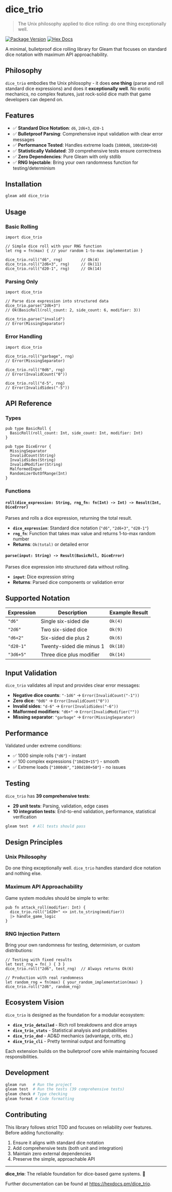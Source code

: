 # dice_trio

> The Unix philosophy applied to dice rolling: do one thing exceptionally well.

[![Package Version](https://img.shields.io/hexpm/v/dice_trio)](https://hex.pm/packages/dice_trio)
[![Hex Docs](https://img.shields.io/badge/hex-docs-ffaff3)](https://hexdocs.pm/dice_trio/)

A minimal, bulletproof dice rolling library for Gleam that focuses on standard dice notation with maximum API approachability.

## Philosophy

`dice_trio` embodies the Unix philosophy - it does **one thing** (parse and roll standard dice expressions) and does it **exceptionally well**. No exotic mechanics, no complex features, just rock-solid dice math that game developers can depend on.

## Features

- ✅ **Standard Dice Notation**: `d6`, `2d6+3`, `d20-1`
- ✅ **Bulletproof Parsing**: Comprehensive input validation with clear error messages
- ✅ **Performance Tested**: Handles extreme loads (`1000d6`, `100d100+50`)
- ✅ **Statistically Validated**: 39 comprehensive tests ensure correctness
- ✅ **Zero Dependencies**: Pure Gleam with only stdlib
- ✅ **RNG Injectable**: Bring your own randomness function for testing/determinism

## Installation

```sh
gleam add dice_trio
```

## Usage

### Basic Rolling

```gleam
import dice_trio

// Simple dice roll with your RNG function
let rng = fn(max) { // your random 1-to-max implementation }

dice_trio.roll("d6", rng)        // Ok(4)
dice_trio.roll("2d6+3", rng)     // Ok(11) 
dice_trio.roll("d20-1", rng)     // Ok(14)
```

### Parsing Only

```gleam
import dice_trio

// Parse dice expression into structured data
dice_trio.parse("2d6+3")
// Ok(BasicRoll(roll_count: 2, side_count: 6, modifier: 3))

dice_trio.parse("invalid")
// Error(MissingSeparator)
```

### Error Handling

```gleam
import dice_trio

dice_trio.roll("garbage", rng)
// Error(MissingSeparator)

dice_trio.roll("0d6", rng)  
// Error(InvalidCount("0"))

dice_trio.roll("d-5", rng)
// Error(InvalidSides("-5"))
```

## API Reference

### Types

```gleam
pub type BasicRoll {
  BasicRoll(roll_count: Int, side_count: Int, modifier: Int)
}

pub type DiceError {
  MissingSeparator
  InvalidCount(String)
  InvalidSides(String) 
  InvalidModifier(String)
  MalformedInput
  RandomizerOutOfRange(Int)
}
```

### Functions

#### `roll(dice_expression: String, rng_fn: fn(Int) -> Int) -> Result(Int, DiceError)`

Parses and rolls a dice expression, returning the total result.

- **`dice_expression`**: Standard dice notation (`"d6"`, `"2d6+3"`, `"d20-1"`)
- **`rng_fn`**: Function that takes max value and returns 1-to-max random number
- **Returns**: `Ok(total)` or detailed error

#### `parse(input: String) -> Result(BasicRoll, DiceError)`

Parses dice expression into structured data without rolling.

- **`input`**: Dice expression string
- **Returns**: Parsed dice components or validation error

## Supported Notation

| Expression | Description | Example Result |
|------------|-------------|----------------|
| `"d6"` | Single six-sided die | `Ok(4)` |
| `"2d6"` | Two six-sided dice | `Ok(9)` |
| `"d6+2"` | Six-sided die plus 2 | `Ok(6)` |
| `"d20-1"` | Twenty-sided die minus 1 | `Ok(18)` |
| `"3d6+5"` | Three dice plus modifier | `Ok(14)` |

## Input Validation

`dice_trio` validates all input and provides clear error messages:

- **Negative dice counts**: `"-1d6"` → `Error(InvalidCount("-1"))`
- **Zero dice**: `"0d6"` → `Error(InvalidCount("0"))`
- **Invalid sides**: `"d-6"` → `Error(InvalidSides("-6"))`
- **Malformed modifiers**: `"d6+"` → `Error(InvalidModifier(""))`
- **Missing separator**: `"garbage"` → `Error(MissingSeparator)`

## Performance

Validated under extreme conditions:
- ✅ 1000 simple rolls (`"d6"`) - instant
- ✅ 100 complex expressions (`"10d20+15"`) - smooth  
- ✅ Extreme loads (`"1000d6"`, `"100d100+50"`) - no issues

## Testing

`dice_trio` has **39 comprehensive tests**:
- **29 unit tests**: Parsing, validation, edge cases
- **10 integration tests**: End-to-end validation, performance, statistical verification

```sh
gleam test  # All tests should pass
```

## Design Principles

### Unix Philosophy
Do one thing exceptionally well. `dice_trio` handles standard dice notation and nothing else.

### Maximum API Approachability  
Game system modules should be simple to write:
```gleam
pub fn attack_roll(modifier: Int) {
  dice_trio.roll("1d20+" <> int.to_string(modifier))
  |> handle_game_logic
}
```

### RNG Injection Pattern
Bring your own randomness for testing, determinism, or custom distributions:
```gleam
// Testing with fixed results
let test_rng = fn(_) { 3 }
dice_trio.roll("2d6", test_rng)  // Always returns Ok(6)

// Production with real randomness  
let random_rng = fn(max) { your_random_implementation(max) }
dice_trio.roll("2d6", random_rng)
```

## Ecosystem Vision

`dice_trio` is designed as the foundation for a modular ecosystem:

- **`dice_trio_detailed`** - Rich roll breakdowns and dice arrays
- **`dice_trio_stats`** - Statistical analysis and probabilities  
- **`dice_trio_dnd`** - AD&D mechanics (advantage, crits, etc.)
- **`dice_trio_cli`** - Pretty terminal output and formatting

Each extension builds on the bulletproof core while maintaining focused responsibilities.

## Development

```sh
gleam run   # Run the project
gleam test  # Run the tests (39 comprehensive tests)
gleam check # Type checking
gleam format # Code formatting
```

## Contributing

This library follows strict TDD and focuses on reliability over features. Before adding functionality:

1. Ensure it aligns with standard dice notation
2. Add comprehensive tests (both unit and integration)  
3. Maintain zero external dependencies
4. Preserve the simple, approachable API

---

**dice_trio**: The reliable foundation for dice-based game systems. 🎲

Further documentation can be found at <https://hexdocs.pm/dice_trio>.
